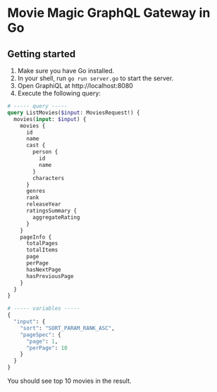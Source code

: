 # Movie Magic GraphQL Gateway in Go

## Getting started

1. Make sure you have Go installed.
2. In your shell, run `go run server.go` to start the server.
3. Open GraphiQL at http://localhost:8080
4. Execute the following query:

```graphql
# ----- query -----
query ListMovies($input: MoviesRequest!) {
  movies(input: $input) {
    movies {
      id
      name
      cast {
        person {
          id
          name
        }
        characters
      }
      genres
      rank
      releaseYear
      ratingsSummary {
        aggregateRating
      }
    }
    pageInfo {
      totalPages
      totalItems
      page
      perPage
      hasNextPage
      hasPreviousPage
    }
  }
}

# ----- variables -----
{
  "input": {
    "sort": "SORT_PARAM_RANK_ASC",
    "pageSpec": {
      "page": 1,
      "perPage": 10
    }
  }
}
```

You should see top 10 movies in the result.
